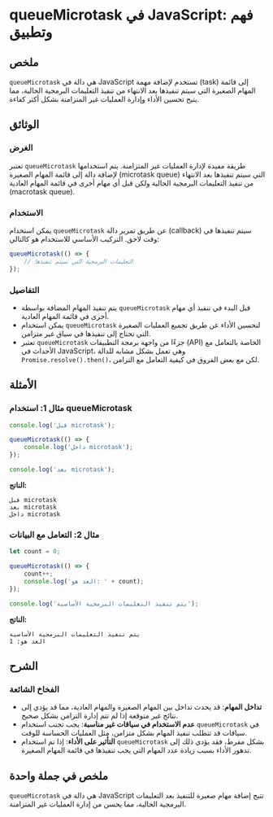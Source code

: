 <!--
Meta Description: # queueMicrotask في JavaScript: فهم وتطبيق ## ملخص `queueMicrotask` هي دالة في JavaScript تستخدم لإضافة مهمة (task) إلى قائمة المهام الصغيرة التي سيتم...
Meta Keywords: queuemicrotask, المهام, javascript, تنفيذ, microtask
-->

# queueMicrotask في JavaScript: فهم وتطبيق

## ملخص
`queueMicrotask` هي دالة في JavaScript تستخدم لإضافة مهمة (task) إلى قائمة المهام الصغيرة التي سيتم تنفيذها بعد الانتهاء من تنفيذ التعليمات البرمجية الحالية، مما يتيح تحسين الأداء وإدارة العمليات غير المتزامنة بشكل أكثر كفاءة.

## الوثائق
### الغرض
تعتبر `queueMicrotask` طريقة مفيدة لإدارة العمليات غير المتزامنة. يتم استخدامها لإضافة دالة إلى قائمة المهام الصغيرة (microtask queue) التي سيتم تنفيذها بعد الانتهاء من تنفيذ التعليمات البرمجية الحالية ولكن قبل أي مهام أخرى في قائمة المهام العادية (macrotask queue).

### الاستخدام
يمكن استخدام `queueMicrotask` عن طريق تمرير دالة (callback) سيتم تنفيذها في وقت لاحق. التركيب الأساسي للاستخدام هو كالتالي:

```javascript
queueMicrotask(() => {
    // التعليمات البرمجية التي سيتم تنفيذها
});
```

### التفاصيل
- يتم تنفيذ المهام المضافة بواسطة `queueMicrotask` قبل البدء في تنفيذ أي مهام أخرى في قائمة المهام العادية.
- يمكن استخدام `queueMicrotask` لتحسين الأداء عن طريق تجميع العمليات الصغيرة التي تحتاج إلى تنفيذها في سياق غير متزامن.
- تعتبر `queueMicrotask` جزءًا من واجهة برمجة التطبيقات (API) الخاصة بالتعامل مع الأحداث في JavaScript، وهي تعمل بشكل مشابه للدالة `Promise.resolve().then()`، لكن مع بعض الفروق في كيفية التعامل مع التزامن.

## الأمثلة
### مثال 1: استخدام queueMicrotask
```javascript
console.log('قبل microtask');

queueMicrotask(() => {
    console.log('داخل microtask');
});

console.log('بعد microtask');
```
**الناتج:**
```
قبل microtask
بعد microtask
داخل microtask
```

### مثال 2: التعامل مع البيانات
```javascript
let count = 0;

queueMicrotask(() => {
    count++;
    console.log('العد هو: ' + count);
});

console.log('يتم تنفيذ التعليمات البرمجية الأساسية');
```
**الناتج:**
```
يتم تنفيذ التعليمات البرمجية الأساسية
العد هو: 1
```

## الشرح
### الفخاخ الشائعة
- **تداخل المهام**: قد يحدث تداخل بين المهام الصغيرة والمهام العادية، مما قد يؤدي إلى نتائج غير متوقعة إذا لم تتم إدارة التزامن بشكل صحيح.
- **عدم الاستخدام في سياقات غير مناسبة**: يجب تجنب استخدام `queueMicrotask` في سياقات قد تتطلب تنفيذ المهام بشكل متزامن، مثل العمليات الحساسة للوقت.
- **التأثير على الأداء**: إذا تم استخدام `queueMicrotask` بشكل مفرط، فقد يؤدي ذلك إلى تدهور الأداء بسبب زيادة عدد المهام التي يجب تنفيذها في قائمة المهام الصغيرة.

## ملخص في جملة واحدة
`queueMicrotask` هي دالة في JavaScript تتيح إضافة مهام صغيرة للتنفيذ بعد التعليمات البرمجية الحالية، مما يحسن من إدارة العمليات غير المتزامنة.